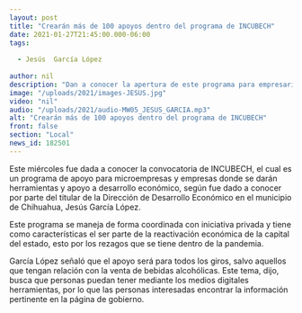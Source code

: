 ```yaml
---
layout: post
title: "Crearán más de 100 apoyos dentro del programa de INCUBECH"
date: 2021-01-27T21:45:00.000-06:00
tags:
  
  - Jesús  García López
  
author: nil
description: "Dan a conocer la apertura de este programa para empresarios que radiquen dentro del municipio."
image: "/uploads/2021/images-JESUS.jpg"
video: "nil"
audio: "/uploads/2021/audio-MW05_JESUS_GARCIA.mp3"
alt: "Crearán más de 100 apoyos dentro del programa de INCUBECH"
front: false
section: "Local"
news_id: 182501
---
```


Este miércoles fue dada a conocer la convocatoria de INCUBECH, el cual es un programa de apoyo para microempresas y empresas donde se darán herramientas y apoyo a desarrollo económico, según fue dado a conocer por parte del titular de la Dirección de Desarrollo Económico en el municipio de Chihuahua, Jesús García López.

Este programa se maneja de forma coordinada con iniciativa privada y tiene como características el ser parte de la reactivación económica de la capital del estado, esto por los rezagos que se tiene dentro de la pandemia.

García López señaló que el apoyo será para todos los giros, salvo aquellos que tengan relación con la venta de bebidas alcohólicas. Este tema, dijo, busca que personas puedan tener mediante los medios digitales herramientas, por lo que las personas interesadas encontrar la información pertinente en la página de gobierno.